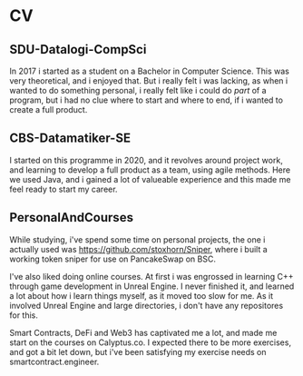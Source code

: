 # CV


## SDU-Datalogi-CompSci
In 2017 i started as a student on a Bachelor in Computer Science. This was very theoretical, and i enjoyed that. But i really felt i was lacking, as when i wanted to do something personal, i really felt like i could do *part* of a program, but i had no clue where to start and where to end, if i wanted to create a full product.

## CBS-Datamatiker-SE
I started on this programme in 2020, and it revolves around project work, and learning to develop a full product as a team, using agile methods. Here we used Java, and i gained a lot of valueable experience and this made me feel ready to start my career.

## PersonalAndCourses
While studying, i've spend some time on personal projects, the one i actually used was https://github.com/stoxhorn/Sniper, where i built a working token sniper for use on PancakeSwap on BSC. 

I've also liked doing online courses. At first i was engrossed in learning C++ through game development in Unreal Engine. I never finished it, and learned a lot about how i learn things myself, as it moved too slow for me. As it involved Unreal Engine and large directories, i don't have any repositores for this.

Smart Contracts, DeFi and Web3 has captivated me a lot, and made me start on the courses on Calyptus.co. I expected there to be more exercises, and got a bit let down, but i've been satisfying my exercise needs on smartcontract.engineer.